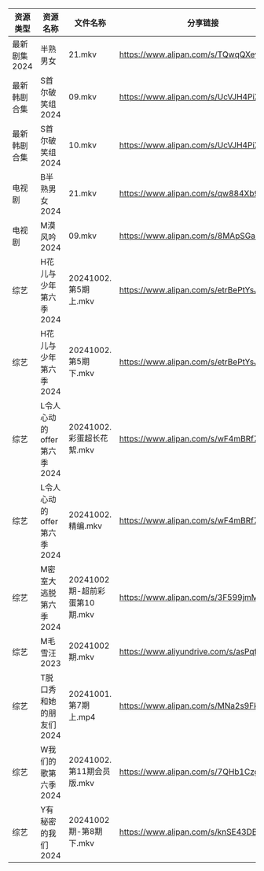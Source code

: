 | 资源类型     | 资源名称               | 文件名称                   | 分享链接                                      | 更新时间                |
| -------- | ------------------ | ---------------------- | ----------------------------------------- | ------------------- |
| 最新剧集2024 | 半熟男女               | 21.mkv                 | https://www.alipan.com/s/TQwqQXeysij      | 2024-10-02 14:10:01 |
| 最新韩剧合集   | S首尔破笑组2024         | 09.mkv                 | https://www.alipan.com/s/UcVJH4PiXSw      | 2024-10-02 16:06:34 |
| 最新韩剧合集   | S首尔破笑组2024         | 10.mkv                 | https://www.alipan.com/s/UcVJH4PiXSw      | 2024-10-02 16:06:34 |
| 电视剧      | B半熟男女2024          | 21.mkv                 | https://www.alipan.com/s/qw884Xb9dL3      | 2024-10-02 14:05:12 |
| 电视剧      | M漠风吟2024           | 09.mkv                 | https://www.alipan.com/s/8MApSGaqv51      | 2024-10-02 16:06:03 |
| 综艺       | H花儿与少年第六季2024      | 20241002.第5期上.mkv      | https://www.alipan.com/s/etrBePtYsJ7      | 2024-10-02 16:07:32 |
| 综艺       | H花儿与少年第六季2024      | 20241002.第5期下.mkv      | https://www.alipan.com/s/etrBePtYsJ7      | 2024-10-02 16:07:32 |
| 综艺       | L令人心动的offer第六季2024 | 20241002.彩蛋超长花絮.mkv    | https://www.alipan.com/s/wF4mBRf7vAS      | 2024-10-02 14:07:40 |
| 综艺       | L令人心动的offer第六季2024 | 20241002.精编.mkv        | https://www.alipan.com/s/wF4mBRf7vAS      | 2024-10-02 14:07:40 |
| 综艺       | M密室大逃脱第六季2024      | 20241002期-超前彩蛋第10期.mkv | https://www.alipan.com/s/3F599jmMJTn      | 2024-10-02 16:07:50 |
| 综艺       | M毛雪汪2023           | 20241002期.mkv          | https://www.aliyundrive.com/s/asPqfgPRqAg | 2024-10-02 14:07:54 |
| 综艺       | T脱口秀和她的朋友们2024     | 20241001.第7期上.mp4      | https://www.alipan.com/s/MNa2s9FkJzL      | 2024-10-02 12:31:30 |
| 综艺       | W我们的歌第六季2024       | 20241002.第11期会员版.mkv   | https://www.alipan.com/s/7QHb1Czg7nU      | 2024-10-02 16:08:52 |
| 综艺       | Y有秘密的我们2024        | 20241002期-第8期下.mkv     | https://www.alipan.com/s/knSE43DBBa6      | 2024-10-02 16:09:15 |
